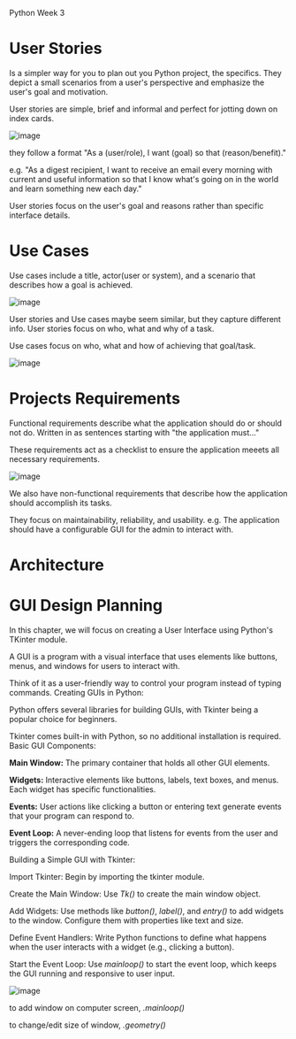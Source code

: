 Python Week 3

# User Stories

Is a simpler way for you to plan out you Python project, the specifics. They depict a small scenarios from a user's perspective and emphasize the user's goal and motivation.

User stories are simple, brief and informal and perfect for jotting down on index cards.

![image](https://github.com/MisterWest11/Python-Week-1-4/assets/152319557/501c0336-4b4c-464b-b0fb-671ae5b7a3bd)

they follow a format "As a (user/role), I want (goal) so that (reason/benefit)."

e.g.    "As a digest recipient, I want to receive an email every morning with current and useful information so that I know what's going on in the world and learn something new each day."

User stories focus on the user's goal and reasons rather than specific interface details.

# Use Cases

Use cases include a title, actor(user or system), and a scenario that describes how a goal is achieved.

![image](https://github.com/MisterWest11/Python-Week-1-4/assets/152319557/9514c0d4-288b-425a-9152-af38b2c93859)


User stories and Use cases maybe seem similar, but they capture different info. User stories focus on who, what and why of a task. 

Use cases focus on who, what and how of achieving that goal/task.

![image](https://github.com/MisterWest11/Python-Week-1-4/assets/152319557/d79a348a-5887-4d91-9afa-6a1335f61986)


# Projects Requirements

Functional requirements describe what the application should do or should not do. Written in as sentences starting with "the application must..."

These requirements act as a checklist to ensure the application meeets all necessary requirements.

![image](https://github.com/MisterWest11/Python-Week-1-4/assets/152319557/0d5122de-f04e-451a-ad54-d90152915304)


We also have non-functional requirements that describe how the application should accomplish its tasks. 

They focus on maintainability, reliability, and usability. e.g. The application should have a configurable GUI for the admin to interact with.


# Architecture



# GUI Design Planning

In this chapter, we will focus on creating a User Interface using Python's TKinter module.

A GUI is a program with a visual interface that uses elements like buttons, menus, and windows for users to interact with.

Think of it as a user-friendly way to control your program instead of typing commands.
Creating GUIs in Python:

Python offers several libraries for building GUIs, with Tkinter being a popular choice for beginners.

Tkinter comes built-in with Python, so no additional installation is required.
Basic GUI Components:

**Main Window:** The primary container that holds all other GUI elements.

**Widgets:** Interactive elements like buttons, labels, text boxes, and menus. Each widget has specific functionalities.

**Events:** User actions like clicking a button or entering text generate events that your program can respond to.

**Event Loop:** A never-ending loop that listens for events from the user and triggers the corresponding code.

Building a Simple GUI with Tkinter:

Import Tkinter: Begin by importing the tkinter module.

Create the Main Window: Use *Tk()* to create the main window object.

Add Widgets: Use methods like *button()*, *label()*, and *entry()* to add widgets to the window. Configure them with properties like text and size.

Define Event Handlers: Write Python functions to define what happens when the user interacts with a widget (e.g., clicking a button).

Start the Event Loop: Use *mainloop()* to start the event loop, which keeps the GUI running and responsive to user input.


![image](https://github.com/MisterWest11/Python-Week-1-4/assets/152319557/91fb6df6-f6e0-4f15-9ff9-65da07ba0573)


to add window on computer screen, *.mainloop()*

to change/edit size of window, *.geometry()*
